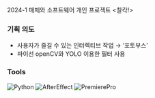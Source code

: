 
2024-1 매체와 소프트웨어 개인 프로젝트 &lt;찰칵!>

### 기획 의도
- 사용자가 즐길 수 있는 인터렉티브 작업 → ‘포토부스’
- 파이선 openCV와 YOLO 이용한 필터 사용

### Tools
![Python](https://img.shields.io/badge/python-3670A0?style=flat-square&logo=python&logoColor=ffdd54)
![AfterEffect](https://img.shields.io/badge/Adobe%20after%20affects-CF96FD?style=for-the-badge&logo=Adobe%20after%20effects&logoColor=393665)
![PremierePro](https://img.shields.io/badge/Adobe%20Premiere%20Pro-9999FF?style=for-the-badge&logo=Adobe%20Premiere%20Pro&logoColor=white)
